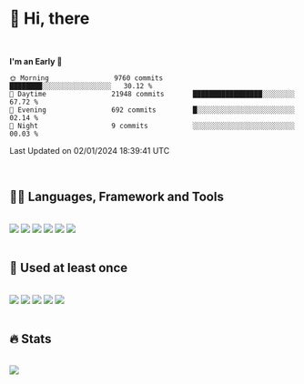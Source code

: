

# :raising_hand: Hi, there
<br/>

<!--START_SECTION:waka-->
**I'm an Early 🐤** 

```text
🌞 Morning                9760 commits        ████████░░░░░░░░░░░░░░░░░   30.12 % 
🌆 Daytime                21948 commits       █████████████████░░░░░░░░   67.72 % 
🌃 Evening                692 commits         █░░░░░░░░░░░░░░░░░░░░░░░░   02.14 % 
🌙 Night                  9 commits           ░░░░░░░░░░░░░░░░░░░░░░░░░   00.03 % 
```



 Last Updated on 02/01/2024 18:39:41 UTC
<!--END_SECTION:waka-->

<br/>

## 👩‍💻 Languages, Framework and Tools<br/>
  <br/>
<span><img src="https://img.shields.io/badge/Java-007396?style=flat&logo=OpenJDK&logoColor=white"/></span> 
<span><img src="https://img.shields.io/badge/Spring-6DB33F?style=flat&logo=Spring&logoColor=white"/></span> 
<span><img src="https://img.shields.io/badge/JavaScript-F7DF1E?style=flat&logo=JavaScript&logoColor=white"/></span> 
<span><img src="https://img.shields.io/badge/Vue.js-4FC08D?style=flat&logo=Vue.js&logoColor=white"/></span> 
<span><img src="https://img.shields.io/badge/PostgreSQL-4169E1?style=flat&logo=PostgreSQL&logoColor=white"/></span> 
<span><img src="https://img.shields.io/badge/Intellij-000000?style=flat&logo=Intellij IDEA&logoColor=white"/></span>

  <br/>
  <br/>
  
 ## 👀 Used at least once<br/>
  <br/>
  <span><img src="https://img.shields.io/badge/TypeScript-3178C6?style=flat&logo=TypeScript&logoColor=white"/></span>
  <span><img src="https://img.shields.io/badge/Next.js-000000?style=flat&logo=Next.js&logoColor=white"/></span>
  <span><img src="https://img.shields.io/badge/Nuxt.js-00DC82?style=flat&logo=Nuxt.js&logoColor=white"/></span> 
  <span><img src="https://img.shields.io/badge/AWS-232F3E?style=flat&logo=Amazon AWS&logoColor=white"/></span> 
  <span><img src="https://img.shields.io/badge/MySQL-4479A1?style=flat&logo=MySQL&logoColor=white"/></span>


<br/>
<br/>

## 🔥 Stats<br/>
<br/>
<span><a href="https://github.com/doeezy"><img align="center" src="https://github-readme-stats.vercel.app/api/top-langs/?username=doeezy&layout=compact&theme=dark&title_color=fff&text_color=fff&langs_count=8&hide=css" /></a></span>
<br/>
<!--
<br/>
<span><a href="https://github.com/doeezy"><img align="center" style="height:180px" src="http://github-readme-streak-stats.herokuapp.com?user=doeezy&theme=sea&hide_border=true&background=45%2C7F6ADE%2CA5BFFF&stroke=EBEBEB&sideLabels=FFF146&ring=FFF146&fire=FFF146&currStreakLabel=FFF146"/></a></span>
-->
